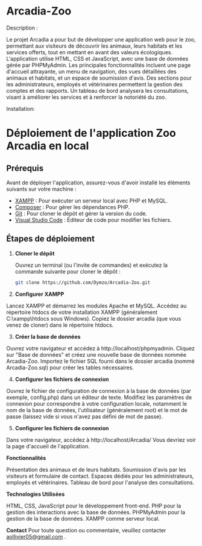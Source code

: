 # Arcadia-Zoo

Description :

Le projet Arcadia a pour but de développer une application web pour le zoo, permettant aux visiteurs de découvrir les animaux, leurs habitats et les services offerts, tout en mettant en avant des valeurs écologiques. L'application utilise HTML, CSS et JavaScript, avec une base de données gérée par PHPMyAdmin. Les principales fonctionnalités incluent une page d'accueil attrayante, un menu de navigation, des vues détaillées des animaux et habitats, et un espace de soumission d'avis. Des sections pour les administrateurs, employés et vétérinaires permettent la gestion des comptes et des rapports. Un tableau de bord analysera les consultations, visant à améliorer les services et à renforcer la notoriété du zoo.


Installation:
# Déploiement de l'application Zoo Arcadia en local

## Prérequis

Avant de déployer l'application, assurez-vous d'avoir installé les éléments suivants sur votre machine :

- [XAMPP](https://www.apachefriends.org/index.html) : Pour exécuter un serveur local avec PHP et MySQL.
- [Composer](https://getcomposer.org/) : Pour gérer les dépendances PHP.
- [Git](https://git-scm.com/) : Pour cloner le dépôt et gérer la version du code.
- [Visual Studio Code](https://code.visualstudio.com/) : Éditeur de code pour modifier les fichiers.

## Étapes de déploiement

1. **Cloner le dépôt**

   Ouvrez un terminal (ou l'invite de commandes) et exécutez la commande suivante pour cloner le dépôt :

   ```bash
   git clone https://github.com/Dymzo/Arcadia-Zoo.git

2. **Configurer XAMPP**

  Lancez XAMPP et démarrez les modules Apache et MySQL.
  Accédez au répertoire htdocs de votre installation XAMPP (généralement C:\xampp\htdocs sous Windows).
  Copiez le dossier arcadia (que vous venez de cloner) dans le répertoire htdocs.



3. **Créer la base de données**

  Ouvrez votre navigateur et accédez à http://localhost/phpmyadmin.
  Cliquez sur "Base de données" et créez une nouvelle base de données nommée Arcadia-Zoo.
  Importez le fichier SQL fourni dans le dossier arcadia (nommé Arcadia-Zoo.sql) pour créer les tables nécessaires.

  
4. **Configurer les fichiers de connexion**

  Ouvrez le fichier de configuration de connexion à la base de données (par exemple, config.php) dans un éditeur de texte.
  Modifiez les paramètres de connexion pour correspondre à votre configuration locale, notamment le nom de la base de données, l'utilisateur (généralement root) et le mot de passe (laissez vide si vous n'avez pas défini de mot de passe).
  
5. **Configurer les fichiers de connexion**

  Dans votre navigateur, accédez à http://localhost/Arcadia/
  Vous devriez voir la page d'accueil de l'application.





**Fonctionnalités**

Présentation des animaux et de leurs habitats.
Soumission d'avis par les visiteurs et formulaire de contact.
Espaces dédiés pour les administrateurs, employés et vétérinaires.
Tableau de bord pour l'analyse des consultations.


**Technologies Utilisées**

HTML, CSS, JavaScript pour le développement front-end.
PHP pour la gestion des interactions avec la base de données.
PHPMyAdmin pour la gestion de la base de données.
XAMPP comme serveur local.

**Contact**
Pour toute question ou commentaire, veuillez contacter aollivier05@gmail.com .